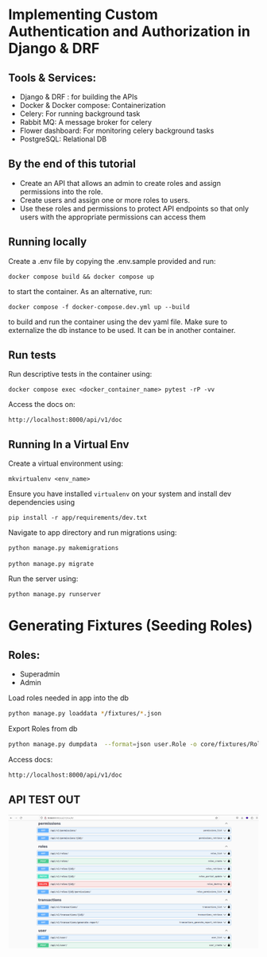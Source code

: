 # Implementing Custom Authentication and Authorization in Django & DRF


## Tools & Services:
- Django & DRF : for building the APIs
- Docker & Docker compose: Containerization
- Celery: For running background task
- Rabbit MQ: A message broker for celery
- Flower dashboard: For monitoring celery background tasks
- PostgreSQL: Relational DB


## By the end of this tutorial 

- Create an API that allows an admin to create roles and assign permissions into the role.
- Create users and assign one or more roles to users.
- Use these roles and permissions to protect API endpoints so that only users with the appropriate permissions can access them

## Running locally

Create a .env file by copying the .env.sample provided and run:
```
docker compose build && docker compose up
```
to start the container. As an alternative, run:
```
docker compose -f docker-compose.dev.yml up --build
```
to build and run the container using the dev yaml file.
Make sure to externalize the db instance to be used. It can be in another container.

## Run tests
Run descriptive tests in the container using:
```
docker compose exec <docker_container_name> pytest -rP -vv
```

Access the docs on:

```
http://localhost:8000/api/v1/doc
```


## Running In a Virtual Env

Create a virtual environment using:
```
mkvirtualenv <env_name>
```

Ensure you have installed `virtualenv` on your system and install dev dependencies using
```
pip install -r app/requirements/dev.txt
```

Navigate to app directory and run migrations using:
```
python manage.py makemigrations

python manage.py migrate
```

Run the server using:
```
python manage.py runserver
```

#  Generating Fixtures (Seeding Roles)

## Roles:
- Superadmin
- Admin


Load roles needed in app into the db

```bash
python manage.py loaddata */fixtures/*.json
```

Export Roles from db

```sh
python manage.py dumpdata  --format=json user.Role -o core/fixtures/Role.json
```


Access docs:
```sh
http://localhost:8000/api/v1/doc
```


## API TEST OUT
![Screenshot](screenshot2.png)

